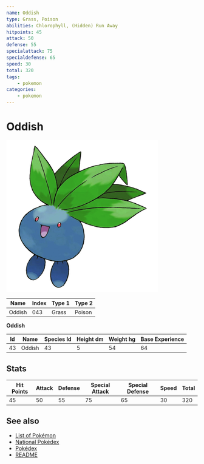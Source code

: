 ```yaml
---
name: Oddish
type: Grass, Poison
abilities: Chlorophyll, (Hidden) Run Away
hitpoints: 45
attack: 50
defense: 55
specialattack: 75
specialdefense: 65
speed: 30
total: 320
tags:
    - pokemon
categories:
    - pokemon
---
```


# Oddish


![Oddish](images/043.png)

| **Name** | **Index** | **Type 1** | **Type 2** |
|----|----|----|----|
| Oddish | 043 | Grass | Poison  |

**Oddish** 




| **Id** | **Name** | **Species Id** | **Height dm** | **Weight hg** | **Base Experience** |
|--------|----------|----------------|------------|------------|---------------------|
| 43 | Oddish | 43 | 5 | 54 | 64 |



## Stats

| **Hit Points** | **Attack** | **Defense** | **Special Attack** | **Special Defense** | **Speed** | **Total** |
|----------------|------------|-------------|--------------------|---------------------|-----------|-----------|
| 45 | 50 | 55 | 75 | 65 | 30 | 320 |

## See also

- [List of Pokémon](../pokemon.md)
- [National Pokédex](../national_pokedex.md)
- [Pokédex](../pokedex.md)
- [README](../README.md)
